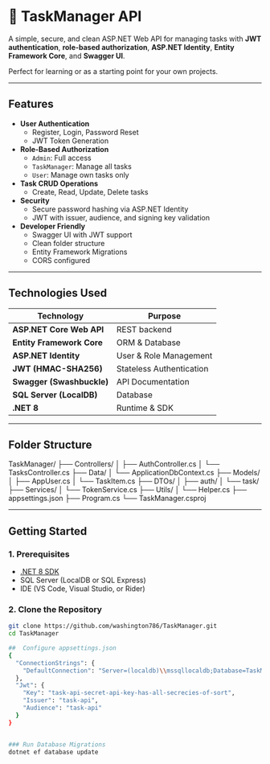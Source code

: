 # 🚀 TaskManager API

A simple, secure, and clean ASP.NET Web API for managing tasks with **JWT authentication**, **role-based authorization**, **ASP.NET Identity**, **Entity Framework Core**, and **Swagger UI**.

Perfect for learning or as a starting point for your own projects.

---

## Features

- **User Authentication**
  - Register, Login, Password Reset
  - JWT Token Generation
- **Role-Based Authorization**
  - `Admin`: Full access
  - `TaskManager`: Manage all tasks
  - `User`: Manage own tasks only
- **Task CRUD Operations**
  - Create, Read, Update, Delete tasks
- **Security**
  - Secure password hashing via ASP.NET Identity
  - JWT with issuer, audience, and signing key validation
- **Developer Friendly**
  - Swagger UI with JWT support
  - Clean folder structure
  - Entity Framework Migrations
  - CORS configured

---

## Technologies Used

| Technology | Purpose |
|----------|-------|
| **ASP.NET Core Web API** | REST backend |
| **Entity Framework Core** | ORM & Database |
| **ASP.NET Identity** | User & Role Management |
| **JWT (HMAC-SHA256)** | Stateless Authentication |
| **Swagger (Swashbuckle)** | API Documentation |
| **SQL Server (LocalDB)** | Database |
| **.NET 8** | Runtime & SDK |

---

## Folder Structure

TaskManager/
├── Controllers/
│ ├── AuthController.cs
│ └── TasksController.cs
├── Data/
│ └── ApplicationDbContext.cs
├── Models/
│ ├── AppUser.cs
│ └── TaskItem.cs
├── DTOs/
│ ├── auth/
│ └── task/
├── Services/
│ └── TokenService.cs
├── Utils/
│ └── Helper.cs
├── appsettings.json
├── Program.cs
└── TaskManager.csproj

---

## Getting Started

### 1. Prerequisites

- [.NET 8 SDK](https://dotnet.microsoft.com/download)
- SQL Server (LocalDB or SQL Express)
- IDE (VS Code, Visual Studio, or Rider)

### 2. Clone the Repository

```bash
git clone https://github.com/washington786/TaskManager.git
cd TaskManager

##  Configure appsettings.json
{
  "ConnectionStrings": {
    "DefaultConnection": "Server=(localdb)\\mssqllocaldb;Database=TaskManagerDb;Trusted_Connection=true;"
  },
  "Jwt": {
    "Key": "task-api-secret-api-key-has-all-secrecies-of-sort",
    "Issuer": "task-api",
    "Audience": "task-api"
  }
}


### Run Database Migrations
dotnet ef database update

